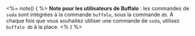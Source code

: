 <%= note() { %>
**Note pour les utilisateurs de Buffalo** : les commandes de `soda` sont intégrées à la commande `buffalo`, sous la commande `db`. À chaque fois que vous souhaitez utiliser une commande de `soda`, utilisez `buffalo db` à la place.
<% } %>